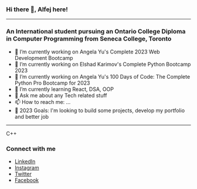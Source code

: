 ### Hi there 👋, Alfej here!
<hr>

### An International student pursuing an Ontario College Diploma in Computer Programming from Seneca College, Toronto

- 🔭 I’m currently working on Angela Yu's Complete 2023 Web Development Bootcamp
- 🔭 I’m currently working on Elshad Karimov's Complete Python Bootcamp 2023
- 🔭 I’m currently working on Angela Yu's 100 Days of Code: The Complete Python Pro Bootcamp for 2023
- 🌱 I’m currently learning React, DSA, OOP
- 💬 Ask me about any Tech related stuff
- 📫 How to reach me: ...
- 🥅 2023 Goals: I'm looking to build some projects, develop my portfolio and better job
<hr>

C++

### Connect with me

- [LinkedIn](https://www.linkedin.com/in/alfej-savaya-428a09227/) <br>
- [Instagram](https://www.instagram.com/__alfej__/) <br>
- [Twitter](https://twitter.com/__Alfej__) <br>
- [Facebook](https://www.facebook.com/AlfejSavaya)
